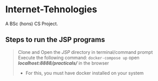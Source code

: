 # Internet-Tehnologies
A BSc (hons) CS Project.

</hr>

## Steps to run the JSP programs

> Clone and Open the *JSP* directory in terminal/command prompt
> Execute the following command:
>       ```docker-compose up```
> open __*localhost:8888/practicals/*__ in the browser
>
> * For this, you must have docker installed on your system
